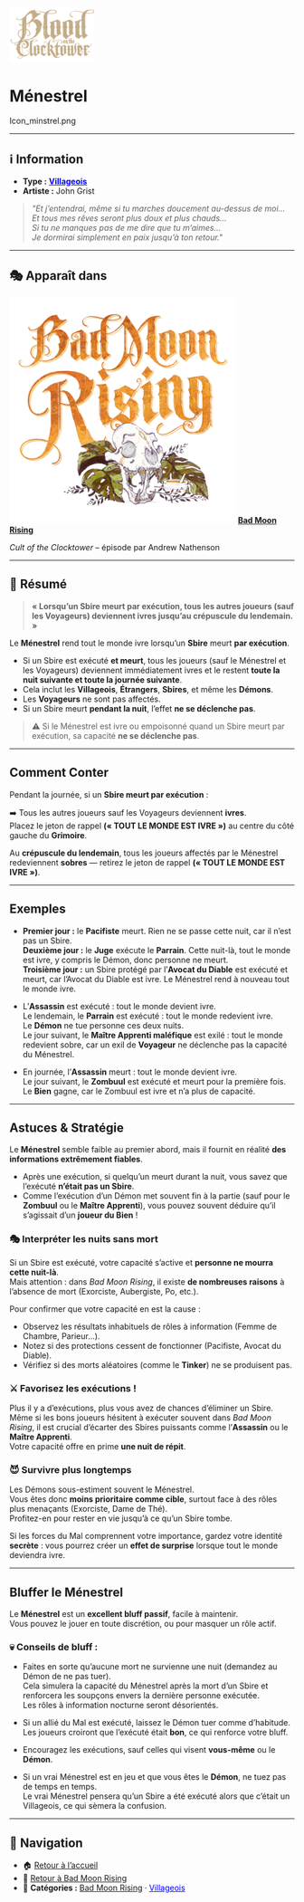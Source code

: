<p align="left">
  <a href="/botc-fr-bambi/">
    <img src="../images/logo.png" alt="Accueil BotC FR" width="150">
  </a>
</p>


# **Ménestrel**


Icon_minstrel.png

---

## ℹ️ Information  

- **Type :** [<span style="color:blue">**Villageois**</span>](../villageois.md)  
- **Artiste :** John Grist 

> *"Et j’entendrai, même si tu marches doucement au-dessus de moi...  
> Et tous mes rêves seront plus doux et plus chauds...  
> Si tu ne manques pas de me dire que tu m’aimes...  
> Je dormirai simplement en paix jusqu’à ton retour."*

---

## 🎭 Apparaît dans  

[<img src="../images/Logo_bad_moon_rising-1.png" alt="Bad Moon Rising" width="400">](../bmr.md) [**Bad Moon Rising**](../bmr.md)  

*Cult of the Clocktower* – épisode par Andrew Nathenson  

---

## 📖 Résumé  

> **« Lorsqu’un Sbire meurt par exécution, tous les autres joueurs (sauf les Voyageurs) deviennent ivres jusqu’au crépuscule du lendemain. »**

Le **Ménestrel** rend tout le monde ivre lorsqu’un **Sbire** meurt **par exécution**.

- Si un Sbire est exécuté **et meurt**, tous les joueurs (sauf le Ménestrel et les Voyageurs) deviennent immédiatement ivres et le restent **toute la nuit suivante et toute la journée suivante**.  
- Cela inclut les **Villageois**, **Étrangers**, **Sbires**, et même les **Démons**.  
- Les **Voyageurs** ne sont pas affectés.  
- Si un Sbire meurt **pendant la nuit**, l’effet **ne se déclenche pas**.

> ⚠️ Si le Ménestrel est ivre ou empoisonné quand un Sbire meurt par exécution, sa capacité **ne se déclenche pas**.

---

## **Comment Conter**

Pendant la journée, si un **Sbire meurt par exécution** :

➡️ Tous les autres joueurs sauf les Voyageurs deviennent **ivres**.  
Placez le jeton de rappel **(« TOUT LE MONDE EST IVRE »)** au centre du côté gauche du **Grimoire**.

Au **crépuscule du lendemain**, tous les joueurs affectés par le Ménestrel redeviennent **sobres** — retirez le jeton de rappel **(« TOUT LE MONDE EST IVRE »)**.

---

## **Exemples**

- **Premier jour :** le **Pacifiste** meurt. Rien ne se passe cette nuit, car il n’est pas un Sbire.  
  **Deuxième jour :** le **Juge** exécute le **Parrain**. Cette nuit-là, tout le monde est ivre, y compris le Démon, donc personne ne meurt.  
  **Troisième jour :** un Sbire protégé par l’**Avocat du Diable** est exécuté et meurt, car l’Avocat du Diable est ivre. Le Ménestrel rend à nouveau tout le monde ivre.

- L’**Assassin** est exécuté : tout le monde devient ivre.  
  Le lendemain, le **Parrain** est exécuté : tout le monde redevient ivre.  
  Le **Démon** ne tue personne ces deux nuits.  
  Le jour suivant, le **Maître Apprenti maléfique** est exilé : tout le monde redevient sobre, car un exil de **Voyageur** ne déclenche pas la capacité du Ménestrel.

- En journée, l’**Assassin** meurt : tout le monde devient ivre.  
  Le jour suivant, le **Zombuul** est exécuté et meurt pour la première fois.  
  Le **Bien** gagne, car le Zombuul est ivre et n’a plus de capacité.

---

## **Astuces & Stratégie**

Le **Ménestrel** semble faible au premier abord, mais il fournit en réalité **des informations extrêmement fiables**.

- Après une exécution, si quelqu’un meurt durant la nuit, vous savez que l’exécuté **n’était pas un Sbire**.  
- Comme l’exécution d’un Démon met souvent fin à la partie (sauf pour le **Zombuul** ou le **Maître Apprenti**), vous pouvez souvent déduire qu’il s’agissait d’un **joueur du Bien** !

### 🎭 Interpréter les nuits sans mort

Si un Sbire est exécuté, votre capacité s’active et **personne ne mourra cette nuit-là**.  
Mais attention : dans *Bad Moon Rising*, il existe **de nombreuses raisons** à l’absence de mort (Exorciste, Aubergiste, Po, etc.).  

Pour confirmer que votre capacité en est la cause :
- Observez les résultats inhabituels de rôles à information (Femme de Chambre, Parieur...).  
- Notez si des protections cessent de fonctionner (Pacifiste, Avocat du Diable).  
- Vérifiez si des morts aléatoires (comme le **Tinker**) ne se produisent pas.

### ⚔️ Favorisez les exécutions !

Plus il y a d’exécutions, plus vous avez de chances d’éliminer un Sbire.  
Même si les bons joueurs hésitent à exécuter souvent dans *Bad Moon Rising*, il est crucial d’écarter des Sbires puissants comme l’**Assassin** ou le **Maître Apprenti**.  
Votre capacité offre en prime **une nuit de répit**.

### 😈 Survivre plus longtemps

Les Démons sous-estiment souvent le Ménestrel.  
Vous êtes donc **moins prioritaire comme cible**, surtout face à des rôles plus menaçants (Exorciste, Dame de Thé).  
Profitez-en pour rester en vie jusqu’à ce qu’un Sbire tombe.

Si les forces du Mal comprennent votre importance, gardez votre identité **secrète** : vous pourrez créer un **effet de surprise** lorsque tout le monde deviendra ivre.

---

## **Bluffer le Ménestrel**

Le **Ménestrel** est un **excellent bluff passif**, facile à maintenir.  
Vous pouvez le jouer en toute discrétion, ou pour masquer un rôle actif.

### 💀 Conseils de bluff :

- Faites en sorte qu’aucune mort ne survienne une nuit (demandez au Démon de ne pas tuer).  
  Cela simulera la capacité du Ménestrel après la mort d’un Sbire et renforcera les soupçons envers la dernière personne exécutée.  
  Les rôles à information nocturne seront désorientés.

- Si un allié du Mal est exécuté, laissez le Démon tuer comme d’habitude.  
  Les joueurs croiront que l’exécuté était **bon**, ce qui renforce votre bluff.

- Encouragez les exécutions, sauf celles qui visent **vous-même** ou le **Démon**.

- Si un vrai Ménestrel est en jeu et que vous êtes le **Démon**, ne tuez pas de temps en temps.  
  Le vrai Ménestrel pensera qu’un Sbire a été exécuté alors que c’était un Villageois, ce qui sèmera la confusion.

---

## 📂 Navigation  

- 🏠 [Retour à l’accueil](/botc-fr-bambi/)  
- 🌙 [Retour à Bad Moon Rising](../bmr.md)  
- 📂 **Catégories :** [Bad Moon Rising](../bmr.md) · [<span style="color:blue">Villageois</span>](../villageois.md)
